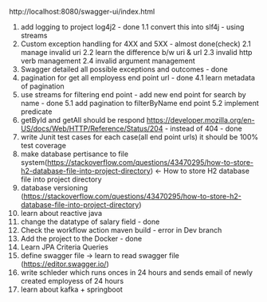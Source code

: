 http://localhost:8080/swagger-ui/index.html
1. add logging to project log4j2 - done
  1.1 convert this into slf4j - using streams
2. Custom exception handling for 4XX and 5XX - almost done(check)
  2.1 manage invalid uri
  2.2 learn the difference b/w uri & url
  2.3 invalid http verb management
  2.4 invalid argument management
3. Swagger detailed all possible exceptions and outcomes - done
4. pagination for get all employess end point url - done
  4.1 learn metadata of pagination
5. use streams for filtering end point - add new end point for search by name - done
  5.1 add pagination to filterByName end point
  5.2 implement predicate
7. getById and getAll should be respond https://developer.mozilla.org/en-US/docs/Web/HTTP/Reference/Status/204 - instead of 404 - done
8. write Junit test cases for each case(all end point urls) it should be 100% test coverage
9. make database pertisance to file system(https://stackoverflow.com/questions/43470295/how-to-store-h2-database-file-into-project-directory) <- How to store H2 database file into project directory
10. database versioning (https://stackoverflow.com/questions/43470295/how-to-store-h2-database-file-into-project-directory)
11. learn about reactive java
12. change the datatype of salary field - done
13. Check the workflow action maven build - error in Dev branch
14. Add the project to the Docker - done
15. Learn JPA Criteria Queries
16. define swagger file -> learn to read swagger file (https://editor.swagger.io/)
17. write schleder which runs onces in 24 hours and sends email of newly created employess of 24 hours
18. learn about kafka + springboot
